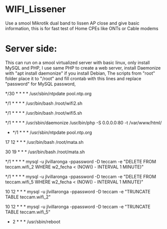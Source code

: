 # WIFI_Lissener
Use a smool Mikrotik dual band to lissen AP close and give basic information, this is for fast test of Home CPEs like ONTs or Cable modems

# Server side:
This can run on a smool virtualized server with basic linux, only install MySQL and PHP, I use same PHP to create a web server, install Daemonize with "apt install daemonize" if you install Debian,
The scripts from "root" folder place it to "/root" and fill crontab with this lines and replace "password" for MySQL password,

*/30 * * * *    /usr/sbin/ntpdate pool.ntp.org

*/1 * * * *  /usr/bin/bash /root/wifi2.sh

*/1 * * * *  /usr/bin/bash /root/wifi5.sh

*/1 * * * *  /usr/sbin/daemonize /usr/bin/php -S 0.0.0.0:80 -t /var/www/html/

* */1 * * *  /usr/sbin/ntpdate pool.ntp.org

17 12 * * *  /usr/bin/bash /root/mata.sh

30 19 * * *  /usr/bin/bash /root/mata.sh

*/1 * * * *  mysql -u jlvillaronga -ppassword -D teccam -e "DELETE FROM teccam.wifi_2 WHERE w2_fecha < (NOW() - INTERVAL 1 MINUTE)"

*/1 * * * *  mysql -u jlvillaronga -ppassword -D teccam -e "DELETE FROM teccam.wifi_5 WHERE w2_fecha < (NOW() - INTERVAL 1 MINUTE)"

10 12 * * *  mysql -u jlvillaronga -ppassword -D teccam -e "TRUNCATE TABLE teccam.wifi_2"

10 12 * * *  mysql -u jlvillaronga -ppassword -D teccam -e "TRUNCATE TABLE teccam.wifi_5"

* 2 * * *  /usr/sbin/reboot
